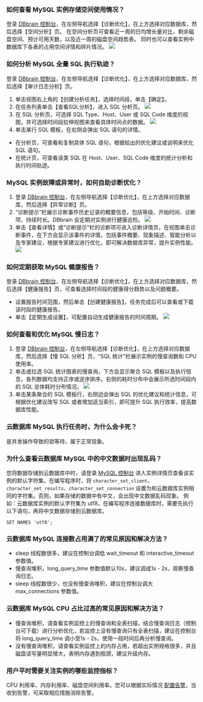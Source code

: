 ### 如何查看 MySQL 实例存储空间使用情况？
登录 [DBbrain 控制台](https://console.cloud.tencent.com/dbbrain)，在左侧导航选择【诊断优化】，在上方选择对应数据库，然后选择【空间分析】页。 
在空间分析页可查看近一周的日均增长量对比、剩余磁盘空间、预计可用天数，以及近一周的磁盘空间趋势表。 同时也可以查看实例中数据库下各表的占用空间详情和碎片情况。
![](https://main.qcloudimg.com/raw/612e0641f7c2c09c6d5f820d56d8f1e4.png)

### 如何分析 MySQL 全量 SQL 执行轨迹？
登录 [DBbrain 控制台](https://console.cloud.tencent.com/dbbrain)，在左侧导航选择【诊断优化】，在上方选择对应数据库，然后选择【审计日志分析】页。
1. 单击视图右上角的【创建分析任务】，选择时间段，单击【确定】。
2. 在任务列表单击【查看SQL分析】，进入 SQL 分析页。
![](https://main.qcloudimg.com/raw/fbf88dd9624dd0378e13902f3f8b7157.png)
3. 在 SQL 分析页，可选择 SQL Type、Host、User 或 SQL Code 维度的视图，并可选择时间段拉伸视图来查看具体时间点的数据。
![](https://main.qcloudimg.com/raw/e20326e6719f18a5dac27bec64fa1182.png)
4. 单击某行 SQL 模板，在右侧会弹出 SQL 语句的详情。
 - 在分析页，可查看和复制具体 SQL 语句，根据给出的优化建议或说明来优化 SQL 语句。
 - 在统计页，可查看该类 SQL 在 Host、User、SQL Code 维度的统计分析和执行时间轨迹。
 
### MySQL 实例故障或异常时，如何自助诊断优化？
1. 登录 [DBbrain 控制台](https://console.cloud.tencent.com/dbbrain)，在左侧导航选择【诊断优化】，在上方选择对应数据库，然后选择【异常诊断】页。
2. “诊断提示”栏展示诊断事件历史记录的概要信息，包括等级、开始时间、诊断项、持续时长。DBbrain 会定期对实例进行健康巡检。
![](https://main.qcloudimg.com/raw/fe0dd650bb834eb093e7964917da758e.png)
3. 单击【查看详情】或“诊断提示”栏的诊断项可进入诊断详情页，在视图单击诊断事件，在下方会显示该事件的详情，包括事件概要、现象描述、智能分析以及专家建议，根据专家建议进行优化，即可解决数据库异常，提升实例性能。
 ![](https://main.qcloudimg.com/raw/576a445b12b249f278d50cbe89ab238e.png)

### 如何定期获取 MySQL 健康报告？
登录 [DBbrain 控制台](https://console.cloud.tencent.com/dbbrain)，在左侧导航选择【诊断优化】，在上方选择对应数据库，然后选择【健康报告】页，可查看选择时间段的健康得分趋势以及问题概要。 
- 设置报告时间范围，然后单击【创建健康报告】，任务完成后可以查看或下载该时段的健康报告。  
- 单击【定期生成设置】，可配置自动生成健康报告的时间周期。 
 ![](https://main.qcloudimg.com/raw/0cf1ac4dd76a106cde20f854086c38f7.png)

### 如何查看和优化 MySQL 慢日志？
1. 登录 [DBbrain 控制台](https://console.cloud.tencent.com/dbbrain)，在左侧导航选择【诊断优化】，在上方选择对应数据库，然后选择【慢 SQL 分析】页，“SQL 统计”栏展示实例的慢查询数和 CPU 使用率。
2. 单击或拉选 SQL 统计图表的慢查询，下方会显示聚合 SQL 模板以及执行信息，各列数据均支持正序或逆序排序。右侧的耗时分布中会展示所选时间段内的 SQL 总体耗时分布情况。
 ![](https://main.qcloudimg.com/raw/c937f9639acc557e9cb58eb885f36805.png)
3. 单击某条聚合的 SQL 模板行，右侧边会弹出 SQL 的优化建议和统计信息，可根据优化建议改写 SQL 或者增加适当索引，即可提升 SQL 执行效率，提高数据库性能。



### 云数据库 MySQL 执行任务时，为什么会卡死？
是并发操作导致的锁等待，属于正常现象。

### 为什么查看云数据库 MySQL 中的中文数据时出现乱码？
您将数据存储到云数据库中时，请登录 [MySQL 控制台](https://console.cloud.tencent.com/cdb) 进入实例详情页查看该实例的默认字符集。在编写程序时，将 `character_set_client`、`character_set_results`、`character_set_connection` 设置为和云数据库实例相同的字符集。否则，如果存储的数据中有中文，会出现中文数据乱码现象。
例如：云数据库实例的默认字符集为 utf8，在编写程序连接数据库时，需要先执行以下语句，再将中文数据存储到云数据库。
```
SET NAMES 'utf8';
```

### 云数据库 MySQL 连接数占用满了的常见原因和解决方法？
- sleep 线程数很多，建议在控制台调低 wait_timeout 和 interactive_timeout 参数值。
- 慢查询堆积，long_query_time 参数值默认10s，建议调成1s - 2s，观察慢查询日志。
- sleep 线程数很少，也没有慢查询堆积，建议在控制台调大 max_connections 参数值。

### 云数据库 MySQL CPU 占比过高的常见原因和解决方法？
- 慢查询堆积，请查看实例监控上的慢查询和全表扫描，结合慢查询日志（控制台可下载）进行分析优化，若监控上没有慢查询只有全表扫描，建议在控制台将 long_query_time 调小至1s - 2s，使用一段时间后再分析慢查询。
- 没有慢查询堆积，请查看实例监控上的内存占用，若超出实例规格很多，并且磁盘读写量明显增大，表明内存遇到瓶颈，建议升级内存。

### 用户平时需要关注实例的哪些监控指标？
CPU 利用率、内存利用率、磁盘空间利用率。您可以根据实际情况 [配置告警](https://intl.cloud.tencent.com/document/product/236/8457)，当收到告警，可采取相应措施消除告警。
